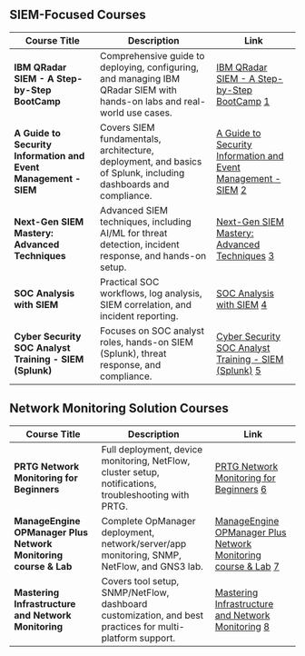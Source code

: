 ## SIEM-Focused Courses

|Course Title|Description|Link|
|---|---|---|
|**IBM QRadar SIEM - A Step-by-Step BootCamp**|Comprehensive guide to deploying, configuring, and managing IBM QRadar SIEM with hands-on labs and real-world use cases.|[IBM QRadar SIEM - A Step-by-Step BootCamp](https://www.udemy.com/course/ibm-qradar-siem-a-step-by-step-bootcamp/) [1](https://www.udemy.com/course/ibm-qradar-siem-a-step-by-step-bootcamp/)|
|**A Guide to Security Information and Event Management - SIEM**|Covers SIEM fundamentals, architecture, deployment, and basics of Splunk, including dashboards and compliance.|[A Guide to Security Information and Event Management - SIEM](https://www.udemy.com/course/a-guide-to-security-information-and-event-management-siem/) [2](https://www.udemy.com/course/a-guide-to-security-information-and-event-management-siem/)|
|**Next-Gen SIEM Mastery: Advanced Techniques**|Advanced SIEM techniques, including AI/ML for threat detection, incident response, and hands-on setup.|[Next-Gen SIEM Mastery: Advanced Techniques](https://www.udemy.com/course/next-gen-siem-mastery-advanced-techniques/) [3](https://www.udemy.com/course/next-gen-siem-mastery-advanced-techniques/)|
|**SOC Analysis with SIEM**|Practical SOC workflows, log analysis, SIEM correlation, and incident reporting.|[SOC Analysis with SIEM](https://www.udemy.com/course/soc-analysis-with-siem/) [4](https://www.udemy.com/course/soc-analysis-with-siem/)|
|**Cyber Security SOC Analyst Training - SIEM (Splunk)**|Focuses on SOC analyst roles, hands-on SIEM (Splunk), threat response, and compliance.|[Cyber Security SOC Analyst Training - SIEM (Splunk)](https://www.shiksha.com/online-courses/cyber-security-soc-analyst-training-siem-splunk-course-udeml3651) [5](https://www.shiksha.com/online-courses/cyber-security-soc-analyst-training-siem-splunk-course-udeml3651)|

## Network Monitoring Solution Courses

|Course Title|Description|Link|
|---|---|---|
|**PRTG Network Monitoring for Beginners**|Full deployment, device monitoring, NetFlow, cluster setup, notifications, troubleshooting with PRTG.|[PRTG Network Monitoring for Beginners](https://www.udemy.com/course/prtg-network-monitoring-for-beginners/) [6](https://www.udemy.com/course/prtg-network-monitoring-for-beginners/)|
|**ManageEngine OPManager Plus Network Monitoring course & Lab**|Complete OpManager deployment, network/server/app monitoring, SNMP, NetFlow, and GNS3 lab.|[ManageEngine OPManager Plus Network Monitoring course & Lab](https://www.udemy.com/course/manageengine-opmanager-course-network-monitoring/) [7](https://www.udemy.com/course/manageengine-opmanager-course-network-monitoring/)|
|**Mastering Infrastructure and Network Monitoring**|Covers tool setup, SNMP/NetFlow, dashboard customization, and best practices for multi-platform support.|[Mastering Infrastructure and Network Monitoring](https://www.linkedin.com/posts/freeonlinecourseswithcertificates_mastering-infrastructure-and-network-monitoring-activity-7227244864445272064-zLd9) [8](https://www.linkedin.com/posts/freeonlinecourseswithcertificates_mastering-infrastructure-and-network-monitoring-activity-7227244864445272064-zLd9)|